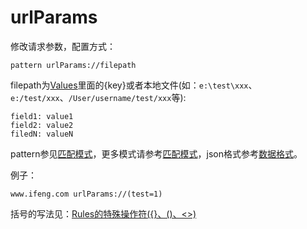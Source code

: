 # urlParams

修改请求参数，配置方式：

	pattern urlParams://filepath
	
filepath为[Values](http://local.whistlejs.com/#values)里面的{key}或者本地文件(如：`e:\test\xxx`、`e:/test/xxx`、`/User/username/test/xxx`等):

	field1: value1
	field2: value2
	filedN: valueN
	
pattern参见[匹配模式](../pattern.html)，更多模式请参考[匹配模式](../mode.html)，json格式参考[数据格式](../data.html)。

例子：

	www.ifeng.com urlParams://(test=1)
    
括号的写法见：[Rules的特殊操作符({}、()、<>)](../webui/rules.html)
